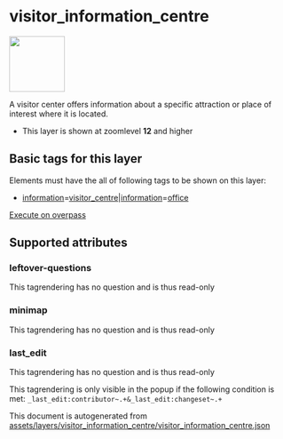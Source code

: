 [//]: # (WARNING: this file is automatically generated. Please find the sources at the bottom and edit those sources)

 visitor_information_centre 
============================



<img src='https://mapcomplete.osm.be/./assets/layers/visitor_information_centre/information.svg' height="100px"> 

A visitor center offers information about a specific attraction or place of interest where it is located.






  - This layer is shown at zoomlevel **12** and higher




 Basic tags for this layer 
---------------------------



Elements must have the all of following tags to be shown on this layer:



  - <a href='https://wiki.openstreetmap.org/wiki/Key:information' target='_blank'>information</a>=<a href='https://wiki.openstreetmap.org/wiki/Tag:information%3Dvisitor_centre' target='_blank'>visitor_centre</a>|<a href='https://wiki.openstreetmap.org/wiki/Key:information' target='_blank'>information</a>=<a href='https://wiki.openstreetmap.org/wiki/Tag:information%3Doffice' target='_blank'>office</a>


[Execute on overpass](http://overpass-turbo.eu/?Q=%5Bout%3Ajson%5D%5Btimeout%3A90%5D%3B(%20%20%20%20nwr%5B%22information%22%3D%22visitor_centre%22%5D(%7B%7Bbbox%7D%7D)%3B%0A%20%20%20%20nwr%5B%22information%22%3D%22office%22%5D(%7B%7Bbbox%7D%7D)%3B%0A)%3Bout%20body%3B%3E%3Bout%20skel%20qt%3B)



 Supported attributes 
----------------------





### leftover-questions 



This tagrendering has no question and is thus read-only





### minimap 



This tagrendering has no question and is thus read-only





### last_edit 



This tagrendering has no question and is thus read-only



This tagrendering is only visible in the popup if the following condition is met: `_last_edit:contributor~.+&_last_edit:changeset~.+` 

This document is autogenerated from [assets/layers/visitor_information_centre/visitor_information_centre.json](https://github.com/pietervdvn/MapComplete/blob/develop/assets/layers/visitor_information_centre/visitor_information_centre.json)
